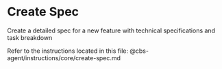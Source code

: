 # Create Spec

Create a detailed spec for a new feature with technical specifications and task breakdown

Refer to the instructions located in this file:
@cbs-agent/instructions/core/create-spec.md
